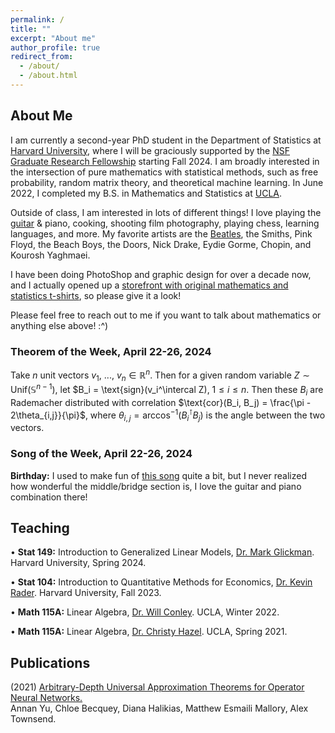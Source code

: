 ```yaml
---
permalink: /
title: ""
excerpt: "About me"
author_profile: true
redirect_from: 
  - /about/
  - /about.html
---
```

## About Me

I am currently a second-year PhD student in the Department of Statistics at [Harvard University](https://statistics.fas.harvard.edu/), where I will be graciously supported by the [NSF Graduate Research Fellowship](https://www.nsfgrfp.org/) starting Fall 2024. I am broadly interested in the intersection of pure mathematics with statistical methods, such as free probability, random matrix theory, and theoretical machine learning. In June 2022, I completed my B.S. in Mathematics and Statistics at [UCLA](https://ww3.math.ucla.edu/).

Outside of class, I am interested in lots of different things! I love playing the [guitar](https://mattesmaili.github.io/files/guitar.png) & piano, cooking, shooting film photography, playing chess, learning languages, and more. My favorite artists are the [Beatles](https://open.spotify.com/playlist/07ZKf7841juhmGlI6LMfBd?si=4511ac89f1d14618), the Smiths, Pink Floyd, the Beach Boys, the Doors, Nick Drake, Eydie Gorme, Chopin, and Kourosh Yaghmaei.

I have been doing PhotoShop and graphic design for over a decade now, and I actually opened up a [storefront with original mathematics and statistics t-shirts](https://www.teepublic.com/user/matthew-s-mathematics), so please give it a look!

Please feel free to reach out to me if you want to talk about mathematics or anything else above! :^)

### Theorem of the Week, April 22-26, 2024

Take $n$ unit vectors $v_1$, ..., $v_n \in \mathbb{R}^n$. Then for a given random variable $Z \sim \text{Unif}(\mathbb{S}^{n-1})$, let $B_i = \text{sign}(v_i^\intercal Z), $1 \leq i \leq n$. Then these $B_i$ are Rademacher distributed with correlation $\text{cor}(B_i, B_j) = \frac{\pi - 2\theta_{i,j}}{\pi}$, where $\theta_{i,j} = \text{arccos}^{-1}\left(B_i^\intercal B_j\right)$ is the angle between the two vectors.

### Song of the Week, April 22-26, 2024

**Birthday:** I used to make fun of [this song](https://open.spotify.com/track/1ABegtCPBMMJaMpfDyATjE?si=7042daebf4dc4df6) quite a bit, but I never realized how wonderful the middle/bridge section is, I love the guitar and piano combination there!


## Teaching
• **Stat 149:** Introduction to Generalized Linear Models, [Dr. Mark Glickman](http://www.glicko.net/). Harvard University, Spring 2024.

• **Stat 104:** Introduction to Quantitative Methods for Economics, [Dr. Kevin Rader](https://statistics.fas.harvard.edu/people/kevin-rader). Harvard University, Fall 2023.

• **Math 115A:** Linear Algebra, [Dr. Will Conley](https://www.math.ucla.edu/~wconley/). UCLA, Winter 2022.

• **Math 115A:** Linear Algebra, [Dr. Christy Hazel](https://christyhazel.github.io/). UCLA, Spring 2021.

## Publications

(2021) [Arbitrary-Depth Universal Approximation Theorems for Operator Neural Networks.](https://arxiv.org/abs/2109.11354)  
Annan Yu, Chloe Becquey, Diana Halikias, Matthew Esmaili Mallory, Alex Townsend.

